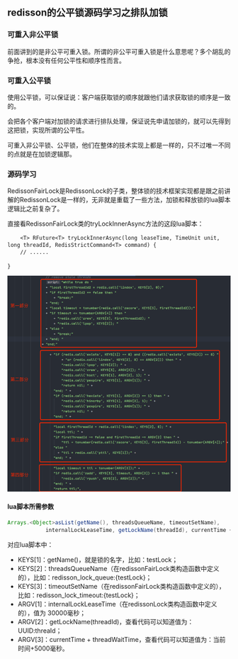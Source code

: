 ## redisson的公平锁源码学习之排队加锁

### 可重入非公平锁

前面讲到的是非公平可重入锁。所谓的非公平可重入锁是什么意思呢？多个胡乱的争抢，根本没有任何公平性和顺序性而言。

### 可重入公平锁

使用公平锁，可以保证说：客户端获取锁的顺序就跟他们请求获取锁的顺序是一致的。

会把各个客户端对加锁的请求进行排队处理，保证说先申请加锁的，就可以先得到这把锁，实现所谓的公平性。

可重入非公平锁、公平锁，他们在整体的技术实现上都是一样的，只不过唯一不同的点就是在加锁逻辑那。

### 源码学习

RedissonFairLock是RedissonLock的子类，整体锁的技术框架实现都是跟之前讲解的RedissonLock是一样的，无非就是重载了一些方法，加锁和释放锁的lua脚本逻辑比之前复杂了。

直接看RedissonFairLock类的tryLockInnerAsync方法的这段lua脚本：

```
    <T> RFuture<T> tryLockInnerAsync(long leaseTime, TimeUnit unit, long threadId, RedisStrictCommand<T> command) {
    // ......
    
}
```

<img src="redisson的公平锁源码学习之排队加锁.assets/可重入公平锁lua加锁脚本.png" alt="可重入公平锁lua加锁脚本" style="zoom:80%;" />

#### lua脚本所需参数

```java
Arrays.<Object>asList(getName(), threadsQueueName, timeoutSetName), 
            internalLockLeaseTime, getLockName(threadId), currentTime + threadWaitTime, currentTime);
```

对应lua脚本中：

- KEYS[1]：getName()，就是锁的名字，比如：testLock；
- KEYS[2]：threadsQueueName（在redissonFairLock类构造函数中定义的），比如：redisson_lock_queue:{testLock}；
- KEYS[3]：timeoutSetName（在redissonFairLock类构造函数中定义的），比如：redisson_lock_timeout:{testLock}；
- ARGV[1]：internalLockLeaseTime（在redissonLock类构造函数中定义的），值为 30000毫秒；
- ARGV[2]：getLockName(threadId)，查看代码可以知道值为：UUID:threaId；
- ARGV[3]：currentTime + threadWaitTime，查看代码可以知道值为：当前时间+5000毫秒。

